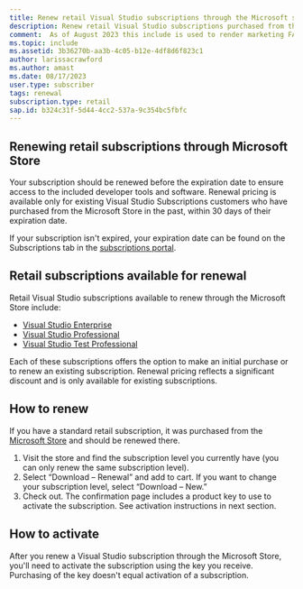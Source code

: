 ```yaml
---
title: Renew retail Visual Studio subscriptions through the Microsoft store
description: Renew retail Visual Studio subscriptions purchased from the Microsoft store.
comment:  As of August 2023 this include is used to render marketing FAQ content for VS Subscriptions in the following portals - VSCom, Manage, and My portals. It was not used for learn.microsoft.com content at that time.  SMEs are Evan Windom and Larissa Crawford of Red Door Collaborative and Sharvari Dighe.
ms.topic: include
ms.assetid: 3b36270b-aa3b-4c05-b12e-4df8d6f823c1
author: larissacrawford
ms.author: amast
ms.date: 08/17/2023
user.type: subscriber
tags: renewal
subscription.type: retail
sap.id: b324c31f-5d44-4cc2-537a-9c354bc5fbfc
---
```


## Renewing retail subscriptions through Microsoft Store 

Your subscription should be renewed before the expiration date to ensure access to the included developer tools and software. Renewal pricing is available only for existing Visual Studio Subscriptions customers who have purchased from the Microsoft Store in the past, within 30 days of their expiration date. 

If your subscription isn't expired, your expiration date can be found on the Subscriptions tab in the [subscriptions portal](https://my.visualstudio.com/subscriptions). 

## Retail subscriptions available for renewal

Retail Visual Studio subscriptions available to renew through the Microsoft Store include: 

+ [Visual Studio Enterprise](https://www.microsoft.com/en-us/p/visual-studio-enterprise-subscription/DG7GMGF0DST4/0003?rtc=1&activetab=pivot:overviewtab) 
+ [Visual Studio Professional](https://www.microsoft.com/p/visual-studio-professional-subscription/dg7gmgf0dst3?activetab=pivot%3aoverviewtab) 
+ [Visual Studio Test Professional](https://www.microsoft.com/p/visual-studio-test-professional-subscription/dg7gmgf0dst6?activetab=pivot%3aoverviewtab) 

Each of these subscriptions offers the option to make an initial purchase or to renew an existing subscription. Renewal pricing reflects a significant discount and is only available for existing subscriptions.  

## How to renew 

If you have a standard retail subscription, it was purchased from the [Microsoft Store](https://www.microsoft.com/store) and should be renewed there.  

1. Visit the store and find the subscription level you currently have (you can only renew the same subscription level). 
1. Select “Download – Renewal” and add to cart. If you want to change your subscription level, select “Download – New.”  
1. Check out. The confirmation page includes a product key to use to activate the subscription. See activation instructions in next section.

## How to activate  

After you renew a Visual Studio subscription through the Microsoft Store, you'll need to activate the subscription using the key you receive. Purchasing of the key doesn't equal activation of a subscription.
